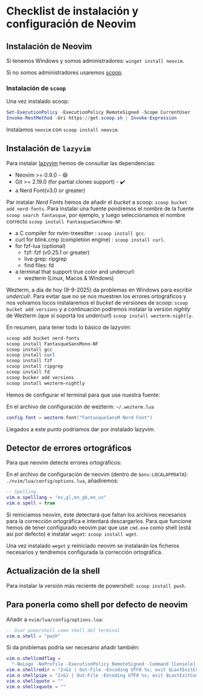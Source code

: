 # Checklist de instalación y configuración de Neovim

## Instalación de Neovim

Si tenemos Windows y somos administradores: `winget install neovim`.

Si no somos administradores usaremos [scoop](https://scoop.sh/).

### Instalación de `scoop`

Una vez instalado scoop:

```powershell
Set-ExecutionPolicy -ExecutionPolicy RemoteSigned -Scope CurrentUser
Invoke-RestMethod -Uri https://get.scoop.sh | Invoke-Expression
```

Instalamos `neovim` con `scoop install neovim`.

## Instalación de `lazyvim`

Para instalar [lazyvim](https://www.lazyvim.org/) hemos de consultar las dependencias:

* Neovim >= 0.9.0 - :smile:
* Git >= 2.19.0 (for partial clones support) - ✔️
* a Nerd Font(v3.0 or greater)

Par instalar _Nerd Fonts_ hemos de añadir el _bucket_ a scoop: `scoop bucket add nerd-fonts`. Para instalar una fuente pondremos el nombre de la fuente `scoop search fantasque`, por ejemplo, y luego seleccionamos el nombre correcto `scoop install FantasqueSansMono-NF`.

* a C compiler for nvim-treesitter : `scoop install gcc`.
* curl for blink.cmp (completion engine) : `scoop install curl`.
* for fzf-lua (optional)
  * fzf: fzf (v0.25.1 or greater)
  * live grep: ripgrep
  * find files: fd
* a terminal that support true color and undercurl:
  * wezterm (Linux, Macos & Windows)

Wezterm, a día de hoy (9-9-2025) da problemas en Windows para escribir _underculr_. Para evitar que no se nos muestren los errores ortográficos y nos volvamos locos instalaremos el _bucket_ de versiones de scoop: `scoop bucket add versions` y a continuación podremos instalar la versión _nightly_ de Wezterm (que sí soporta los _undercurl_) `scoop install wezterm-nightly`.

En resumen, para tener todo lo básico de lazyvim:

```powershell
scoop add bucket nerd-fonts
scoop install FantasqueSansMono-NF
scoop install gcc
scoop install curl
scoop install fzf
scoop install ripgrep
scoop install fd
scoop bucker add versions
scoop install wezterm-nightly
```

Hemos de configurar el terminal para que use nuestra fuente:

En el archivo de configuración de wezterm: `~/.wezterm.lua`

```lua
config.font = wezterm.font("FantasqueSansM Nerd Font")
```

Llegados a este punto podríamos dar por instalado lazyvim.

## Detector de errores ortográficos

Para que neovim detecte errores ortográficos:

En el archivo de configuración de neovim (dentro de `$env:LOCALAPPDATA`): `./nvim/lua/config/options.lua`, añadiremos:

```lua
-- Spelling
vim.o.spelllang = "es,gl,en_gb,en_us"
vim.o.spell = true
```

Si reiniciamos neovim, éste detectará que faltan los archivos necesarios para la corrección ortográfica e intentará descargarlos. Para que funcione hemos de tener configurado neovim par que use `cmd.exe` como shell (está así por defecto) e instalar `weget`: `scoop install wget`.

Una vez instalado `weget` y reiniciado neovim se instalarán los ficheros necesarios y tendremos configurada la corrección ortográfica.

## Actualización de la shell

Para instalar la versión más reciente de powershell: `scoop install pwsh`.

## Para ponerla como shell por defecto de neovim

Añadir a `nvim/lua/config/options.lua`:

```lua
-- Usar powershell como shell del terminal
vim.o.shell = "pwsh"
```

Si da problemas podría ser necesario añadir también:

```lua
vim.o.shellcmdflag =
  "-NoLogo -NoProfile -ExecutionPolicy RemoteSigned -Command [Console]::InputEncoding=[Console]::OutputEncoding=[System.Text.Encoding]::UTF8;"
vim.o.shellredir = "2>&1 | Out-File -Encoding UTF8 %s; exit $LastExitCode"
vim.o.shellpipe = "2>&1 | Out-File -Encoding UTF8 %s; exit $LastExitCode"
vim.o.shellquote = ""
vim.o.shellxquote = ""
```
